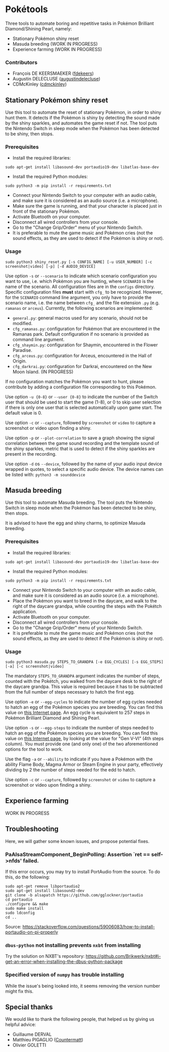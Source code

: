 # Pokétools

Three tools to automate boring and repetitive tasks in Pokémon Brilliant Diamond/Shining Pearl,
namely:
- Stationary Pokémon shiny reset
- Masuda breeding (WORK IN PROGRESS)
- Experience farming (WORK IN PROGRESS)

### Contributors

- François DE KEERSMAEKER ([fdekeers](https://github.com/fdekeers))
- Augustin DELECLUSE ([augustindelecluse](https://github.com/augustindelecluse))
- CDMcKinley ([cdmckinley](https://github.com/cdmckinley))

## Stationary Pokémon shiny reset

Use this tool to automate the reset of stationary Pokémon,
in order to shiny hunt them.
It detects if the Pokémon is shiny by detecting the sound made by the shiny sparkles,
and automates the game reset if not.
The tool puts the Nintendo Switch in sleep mode
when the Pokémon has been detected to be shiny,
then stops.

### Prerequisites

- Install the required libraries:
```shell
sudo apt-get install libasound-dev portaudio19-dev libatlas-base-dev
```
- Install the required Python modules:
```shell
sudo python3 -m pip install -r requirements.txt
```
- Connect your Nintendo Switch to your computer with an audio cable,
and make sure it is considered as an audio source (i.e. a microphone).
- Make sure the game is running,
and that your character is placed just in front of the stationary Pokémon.
- Activate Bluetooth on your computer.
- Disconnect all wired controllers from your console.
- Go to the "Change Grip/Order" menu of your Nintendo Switch.
- It is preferable to mute the game music and Pokémon cries
(not the sound effects, as they are used to detect if the Pokémon is shiny or not).

### Usage
```shell
sudo python3 shiny_reset.py [-s CONFIG_NAME] [-u USER_NUMBER] [-c screenshot|video] [-p] [-d AUDIO_DEVICE]
```

Use option `-s` or `--scenario` to indicate which scenario configuration you want to use,
i.e. which Pokémon you are hunting, where `SCENARIO` is the name of the scenario.
All configuration files are in the `configs` directory.
Specific configuration files **must** start with `cfg_` to be recognized.
However, for the `SCENARIO` command line argument, you only have to provide the scenario name,
i.e. the name between `cfg_` and the file extension `.py` (e.g. `ramanas` or `arceus`).
Currently, the following scenarios are implemented:
- `general.py`: general macros used for any scenario, should not be modified.
- `cfg_ramanas.py`: configuration for Pokémon that are encountered in the Ramanas park.
Default configuration if no scenario is provided as command line argument.
- `cfg_shaymin.py`: configuration for Shaymin, encountered in the Flower Paradise.
- `cfg_arceus.py`: configuration for Arceus, encountered in the Hall of Origin.
- `cfg_darkrai.py`: configuration for Darkrai, encountered on the New Moon Island. (IN PROGRESS)

If no configuration matches the Pokémon you want to hunt,
please contribute by adding a configuration file corresponding to this Pokémon.

Use option `-u {0-8}` or `--user {0-8}` to indicate the number of the Switch user that should be used to start the game (1-8),
or 0 to skip user selection if there is only one user that is selected automatically upon game start.
The default value is 0.

Use option `-c` or `--capture`, followed by `screenshot` or `video` to capture a screenshot
or video upon finding a shiny.

Use option `-p` or `--plot-correlation` to save a graph showing the signal correlation
between the game sound recording and the template sound of the shiny sparkles,
metric that is used to detect if the shiny sparkles are present in the recording.

Use option `-d` os `--device`, followed by the name of your audio input device wrapped in quotes,
to select a specific audio device. The device names can be listed with: `python3 -m sounddevice`


## Masuda breeding

Use this tool to automate Masuda breeding.
The tool puts the Nintendo Switch in sleep mode
when the Pokémon has been detected to be shiny,
then stops.

It is advised to have the egg and shiny charms, to optimize Masuda breeding.

### Prerequisites

- Install the required libraries:
```shell
sudo apt-get install libasound-dev portaudio19-dev libatlas-base-dev
```
- Install the required Python modules:
```shell
sudo python3 -m pip install -r requirements.txt
```
- Connect your Nintendo Switch to your computer with an audio cable,
and make sure it is considered as an audio source (i.e. a microphone).
- Place the Pokémon you want to breed in the daycare,
and walk to the right of the daycare grandpa,
while counting the steps with the Pokétch application.
- Activate Bluetooth on your computer.
- Disconnect all wired controllers from your console.
- Go to the "Change Grip/Order" menu of your Nintendo Switch.
- It is preferable to mute the game music and Pokémon cries
(not the sound effects, as they are used to detect if the Pokémon is shiny or not).

### Usage

```shell
sudo python3 masuda.py STEPS_TO_GRANDPA [-e EGG_CYCLES] [-s EGG_STEPS] [-a] [-c screenshot|video]
```

The mandatory `STEPS_TO_GRANDPA` argument indicates the number of steps, counted with the Pokétch,
you walked from the daycare desk to the right of the daycare grandpa.
This value is required because it has to be subtracted from the full number of steps
necessary to hatch the first egg.

Use option `-e` or `--egg-cycles` to indicate the number of egg cycles needed to hatch an egg
of the Pokémon species you are breeding.
You can find this value on [this Internet page](https://bulbapedia.bulbagarden.net/wiki/List_of_Pok%C3%A9mon_by_base_Egg_cycles).
An egg cycle is equivalent to 257 steps in Pokémon Brilliant Diamond and Shining Pearl.

Use option `-s` or `--egg-steps` to indicate the number of steps needed to hatch an egg
of the Pokémon species you are breeding.
You can find this value on [this Internet page](https://bulbapedia.bulbagarden.net/wiki/List_of_Pok%C3%A9mon_by_base_Egg_cycles),
by looking at the value for "Gen V-VI" (4th steps column).
You must provide one (and only one) of the two aforementioned options for the tool to work.

Use the flag `-a` or `--ability` to indicate if you have a Pokémon with the ability Flame Body, Magma Armor or Steam Engine in your party,
effectively dividing by 2 the number of steps needed for the edd to hatch.

Use option `-c` or `--capture`, followed by `screenshot` or `video` to capture a screenshot
or video upon finding a shiny.

## Experience farming

WORK IN PROGRESS


## Troubleshooting

Here, we will gather some known issues, and propose potential fixes.

### PaAlsaStreamComponent_BeginPolling: Assertion `ret == self->nfds' failed.

If this error occurs, you may try to install PortAudio from the source.
To do this, do the following:

```shell
sudo apt-get remove libportaudio2
sudo apt-get install libasound2-dev
git clone -b alsapatch https://github.com/gglockner/portaudio
cd portaudio
./configure && make
sudo make install
sudo ldconfig
cd ..
```

Source: https://stackoverflow.com/questions/59006083/how-to-install-portaudio-on-pi-properly

### `dbus-python` not installing prevents `nxbt` from installing

Try the solution on NXBT's repository: https://github.com/Brikwerk/nxbt#i-get-an-error-when-installing-the-dbus-python-package

### Specified version of `numpy` has trouble installing

While the issue's being looked into, it seems removing the version number might fix this.

## Special thanks

We would like to thank the following people,
that helped us by giving us helpful advice:
- Guillaume DERVAL
- Matthieu PIGAGLIO ([Countermatt](https://github.com/Countermatt))
- Olivier GOLETTI

